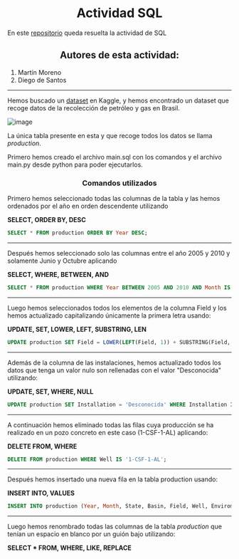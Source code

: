 <h1 align = "center">Actividad SQL</h1>

En este [repositorio](https://github.com/mat0ta/actividad-sql) queda resuelta la actividad de SQL

<h2 align="center">Autores de esta actividad:</h3>

1. Martín Moreno
2. Diego de Santos

*** 

Hemos buscado un [dataset](https://www.kaggle.com/datasets/luciodias/brazil-oil-production) en Kaggle, y hemos encontrado un dataset que recoge datos de la recolección de petróleo y gas en Brasil.

![image](https://user-images.githubusercontent.com/91721855/226982787-4067bb1e-1955-438d-812a-85e9f47c9d77.png)

La única tabla presente en esta y que recoge todos los datos se llama *production*.

Primero hemos creado el archivo main.sql con los comandos y el archivo main.py desde python para poder ejecutarlos.

<h3 align="center">Comandos utilizados</h3>

Primero hemos seleccionado todas las columnas de la tabla y las hemos ordenados por el año en orden descendente utilizando 

**SELECT, ORDER BY, DESC**

```sql
SELECT * FROM production ORDER BY Year DESC;
```

***

Después hemos seleccionado solo las columnas entre el año 2005 y 2010 y solamente Junio y Octubre aplicando

**SELECT, WHERE, BETWEEN, AND**

```sql
SELECT * FROM production WHERE Year BETWEEN 2005 AND 2010 AND Month IS '6' OR Month IS '10';
```

***

Luego hemos seleccionados todos los elementos de la columna Field y los hemos actualizado capitalizando únicamente la primera letra usando:

**UPDATE, SET, LOWER, LEFT, SUBSTRING, LEN**

```sql
UPDATE production SET Field = LOWER(LEFT(Field, 1)) + SUBSTRING(Field, 2, LEN(Field));
```

***

Además de la columna de las instalaciones, hemos actualizado todos los datos que tenga un valor nulo son rellenadas con el valor "Desconocida" utilizando:

**UPDATE, SET, WHERE, NULL**

```sql
UPDATE production SET Installation = 'Desconocida' WHERE Installation IS NULL;
```

***

A continuación hemos eliminado todas las filas cuya producción se ha realizado en un pozo concreto en este caso (1-CSF-1-AL) aplicando:

**DELETE FROM, WHERE**

```sql
DELETE FROM production WHERE Well IS '1-CSF-1-AL';
```

***

Después hemos insertado una nueva fila en la tabla production usando:

**INSERT INTO, VALUES**

```sql
INSERT INTO production (Year, Month, State, Basin, Field, Well, Enviroment, Installation, ) VALUES ('1-CSF-1-AL', 'CSF', 'AL', 2010, 1, 1000);
```

***

Luego hemos renombrado todas las columnas de la tabla *production* que tenían un espacio en blanco por un guión bajo utilizando:

**SELECT * FROM, WHERE, LIKE, REPLACE**

```sql
```
